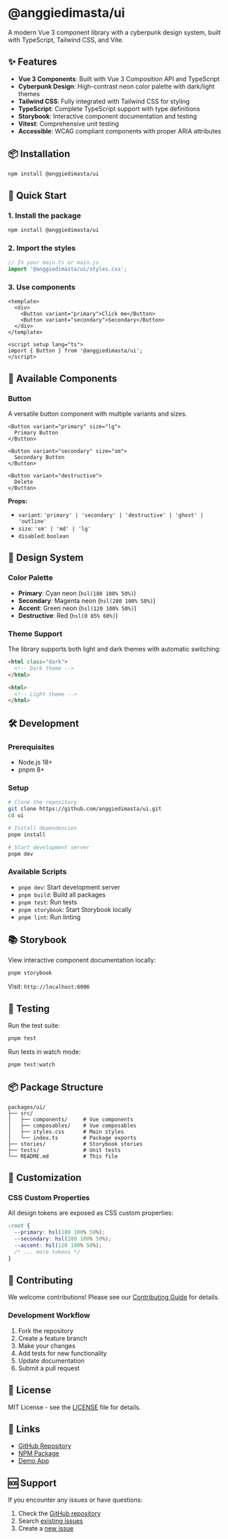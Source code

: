 # @anggiedimasta/ui

A modern Vue 3 component library with a cyberpunk design system, built with TypeScript, Tailwind CSS, and Vite.

## ✨ Features

- **Vue 3 Components**: Built with Vue 3 Composition API and TypeScript
- **Cyberpunk Design**: High-contrast neon color palette with dark/light themes
- **Tailwind CSS**: Fully integrated with Tailwind CSS for styling
- **TypeScript**: Complete TypeScript support with type definitions
- **Storybook**: Interactive component documentation and testing
- **Vitest**: Comprehensive unit testing
- **Accessible**: WCAG compliant components with proper ARIA attributes

## 📦 Installation

```bash
npm install @anggiedimasta/ui
```

## 🚀 Quick Start

### 1. Install the package

```bash
npm install @anggiedimasta/ui
```

### 2. Import the styles

```typescript
// In your main.ts or main.js
import '@anggiedimasta/ui/styles.css';
```

### 3. Use components

```vue
<template>
  <div>
    <Button variant="primary">Click me</Button>
    <Button variant="secondary">Secondary</Button>
  </div>
</template>

<script setup lang="ts">
import { Button } from '@anggiedimasta/ui';
</script>
```

## 🎨 Available Components

### Button
A versatile button component with multiple variants and sizes.

```vue
<Button variant="primary" size="lg">
  Primary Button
</Button>

<Button variant="secondary" size="sm">
  Secondary Button
</Button>

<Button variant="destructive">
  Delete
</Button>
```

**Props:**
- `variant`: `'primary' | 'secondary' | 'destructive' | 'ghost' | 'outline'`
- `size`: `'sm' | 'md' | 'lg'`
- `disabled`: `boolean`

## 🎯 Design System

### Color Palette
- **Primary**: Cyan neon (`hsl(180 100% 50%)`)
- **Secondary**: Magenta neon (`hsl(280 100% 50%)`)
- **Accent**: Green neon (`hsl(120 100% 50%)`)
- **Destructive**: Red (`hsl(0 85% 60%)`)

### Theme Support
The library supports both light and dark themes with automatic switching:

```html
<html class="dark">
  <!-- Dark theme -->
</html>

<html>
  <!-- Light theme -->
</html>
```

## 🛠️ Development

### Prerequisites
- Node.js 18+
- pnpm 8+

### Setup
```bash
# Clone the repository
git clone https://github.com/anggiedimasta/ui.git
cd ui

# Install dependencies
pnpm install

# Start development server
pnpm dev
```

### Available Scripts
- `pnpm dev`: Start development server
- `pnpm build`: Build all packages
- `pnpm test`: Run tests
- `pnpm storybook`: Start Storybook locally
- `pnpm lint`: Run linting

## 📚 Storybook

View interactive component documentation locally:

```bash
pnpm storybook
```

Visit: `http://localhost:6006`

## 🧪 Testing

Run the test suite:

```bash
pnpm test
```

Run tests in watch mode:

```bash
pnpm test:watch
```

## 📦 Package Structure

```
packages/ui/
├── src/
│   ├── components/     # Vue components
│   ├── composables/    # Vue composables
│   ├── styles.css      # Main styles
│   └── index.ts        # Package exports
├── stories/            # Storybook stories
├── tests/              # Unit tests
└── README.md           # This file
```

## 🎨 Customization

### CSS Custom Properties
All design tokens are exposed as CSS custom properties:

```css
:root {
  --primary: hsl(180 100% 50%);
  --secondary: hsl(280 100% 50%);
  --accent: hsl(120 100% 50%);
  /* ... more tokens */
}
```

## 🤝 Contributing

We welcome contributions! Please see our [Contributing Guide](https://github.com/anggiedimasta/ui/blob/main/CONTRIBUTING.md) for details.

### Development Workflow
1. Fork the repository
2. Create a feature branch
3. Make your changes
4. Add tests for new functionality
5. Update documentation
6. Submit a pull request

## 📄 License

MIT License - see the [LICENSE](https://github.com/anggiedimasta/ui/blob/main/LICENSE) file for details.

## 🔗 Links

- [GitHub Repository](https://github.com/anggiedimasta/ui)
- [NPM Package](https://www.npmjs.com/package/@anggiedimasta/ui)
- [Demo App](https://anggiedimasta-ui.vercel.app/)

## 🆘 Support

If you encounter any issues or have questions:

1. Check the [GitHub repository](https://github.com/anggiedimasta/ui)
2. Search [existing issues](https://github.com/anggiedimasta/ui/issues)
3. Create a [new issue](https://github.com/anggiedimasta/ui/issues/new)